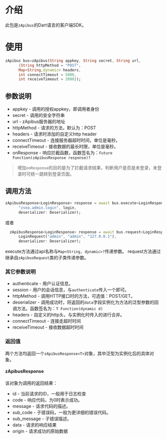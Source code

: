 # 介绍
此包是```zApibus```的Dart语言的客户端SDK。

# 使用
```dart
zApibus bus=zApibus(String appkey, String secret, String url,
      {String httpMethod = "POST",
      Map<String,dynamic> headers,
      int connectTimeout = 5000,
      int receiveTimeout = 3000});
```

## 参数说明
* appkey - 调用的授权appkey，即调用者身份
* secret - 调用的安全字符串
* url - zApibus服务器的地址
* httpMethod - 请求的方法，默认为：POST
* headers - 请求时添加的自定义http header
* connectTimeout - 连接服务器超时时间，单位是毫秒。
* receiveTimeout - 接收数据的最长时限，单位是毫秒。
* onResponse - 响应拦截函数，函数签名为：```Future Function(zApibusResponse response)?```

> 增加```onResponse```的目的是为了拦截请求结果，判断用户是否是未登录，未登录时可统一跳转到登录页面。

## 调用方法

```dart
zApibusResponse<LoginResponse> response = await bus.execute<LoginResponse>(
      "zsea.admin.login", login,
      deserializer: Deserializer);
```
或者
```dart
  zApibusResponse<LoginResponse> response = await bus.request<LoginResponse>(
      LoginRequest("admin", "admin", "127.0.0.1"),
      deserializer: Deserializer);
```

execute方法通过api名称与```Map<String, dynamic>?```传递参数。
request方法通过继承自```zApibusRequest```类的子类传递参数。

### 其它参数说明

* authenticate - 用户认证信息。
* session - 用户的会话信息，与```authenticate```传入一个即可。
* httpMethod - 调用HTTP接口时的方法，可选值：POST/GET。
* deserializer - 调用成功时，将返回的```data```字段实例化为方法的泛型参数的回调方法。函数签名为：```T Function(dynamic d)```
* headers - 自定义的http头，与实例化时传入的进行合并。
* connectTimeout - 连接走超时时间
* receiveTimeout - 接收数据超时时间


### 返回值

两个方法均返回一个```zApibusResponse<T>```对象，其中泛型为实例化后的具体对象。

#### zApibusResponse

该对象为调用的返回结果：
* id - 当前请求的ID，一般用于日志检查
* code - 响应代码，为0时表示成功。
* message - 请求代码的描述。
* sub_code - 子错误码，一般为更详细的错误代码。
* sub_message - 子错误描述。
* data - 请求的响应结果
* origin - 请求成功的原始数据
